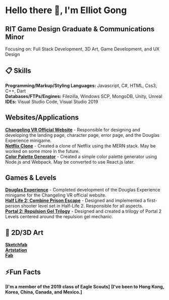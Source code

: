 # Hello there 👋, I'm Elliot Gong

## RIT Game Design Graduate & Communications Minor

Focusing on: Full Stack Development, 3D Art, Game Development, and UX Design

## 📋 Skills
**Programming/Markup/Styling Languages:** Javascript, C#, HTML, Css3, C++, Dart</br>
**Databases/FTPs/Engines:** Filezilla, Windows SCP, MongoDB, Unity, Unreal</br>
**IDEs:** Visual Studio Code, Visual Studio 2019

## Websites/Applications

**[Changeling VR Official Website](https://www.changelingvr.com/)** - Responsible for designing and developing the landing page, character page, error page, and the Douglas Experience minigame. </br>
**[Netflix Clone](https://my-netflix-clone-c8b995d374b2.herokuapp.com/)** - Created a clone of Netflix using the MERN stack. May be worked on some more in the future. </br>
**[Color Palette Generator](https://custom-color-palette-generator-3157d50d955c.herokuapp.com/)** - Created a simple color palette generator using Node.js and Webpack. May be converted to use React.js later.

## Games & Levels

**[Douglas Experience](https://www.changelingvr.com/douglas.html)** - Completed development of the Douglas Experience minigame for the Changeling VR official website. </br>
**[Half Life 2: Combine Prison Escape](https://www.moddb.com/members/og-elgo/downloads/combine-prison-escape-half-life-2)** - Designed and implemented a first-person shooter level set in Half-Life 2. Responsible for all aspects. </br>
**[Portal 2: Repulsion Gel Trilogy](https://steamcommunity.com/profiles/76561198367702438/myworkshopfiles/?appid=620)** - Designed and created a trilogy of Portal 2 Levels centered around the repulsion gel mechanic. </br>



## 🎨 2D/3D Art

**[Sketchfab](https://sketchfab.com/Taterblock17)** </br>
**[Artstation](https://www.artstation.com/elliot_gong)** </br>
**[Fab](https://www.fab.com/sellers/Elliot%20Gong)**

## ⚡Fun Facts

**[I'm a member of the 2019 class of Eagle Scouts]**
**[I've been to Hong Kong, Korea, China, Canada, and Mexico.]**
<!--
**TheElliotGong/TheElliotGong** is a ✨ _special_ ✨ repository because its `README.md` (this file) appears on your GitHub profile.



Here are some ideas to get you started:

- 🔭 I’m currently working on ...
- 🌱 I’m currently learning ...
- 👯 I’m looking to collaborate on ...
- 🤔 I’m looking for help with ...
- 💬 Ask me about ...
- 📫 How to reach me: ...
- 😄 Pronouns: ...
- ⚡ Fun fact: ...
-->
